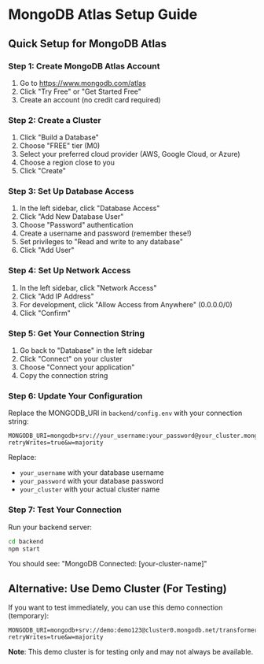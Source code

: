 # MongoDB Atlas Setup Guide

## Quick Setup for MongoDB Atlas

### Step 1: Create MongoDB Atlas Account

1. Go to <https://www.mongodb.com/atlas>
2. Click "Try Free" or "Get Started Free"
3. Create an account (no credit card required)

### Step 2: Create a Cluster

1. Click "Build a Database"
2. Choose "FREE" tier (M0)
3. Select your preferred cloud provider (AWS, Google Cloud, or Azure)
4. Choose a region close to you
5. Click "Create"

### Step 3: Set Up Database Access

1. In the left sidebar, click "Database Access"
2. Click "Add New Database User"
3. Choose "Password" authentication
4. Create a username and password (remember these!)
5. Set privileges to "Read and write to any database"
6. Click "Add User"

### Step 4: Set Up Network Access

1. In the left sidebar, click "Network Access"
2. Click "Add IP Address"
3. For development, click "Allow Access from Anywhere" (0.0.0.0/0)
4. Click "Confirm"

### Step 5: Get Your Connection String

1. Go back to "Database" in the left sidebar
2. Click "Connect" on your cluster
3. Choose "Connect your application"
4. Copy the connection string

### Step 6: Update Your Configuration

Replace the MONGODB_URI in `backend/config.env` with your connection string:

```env
MONGODB_URI=mongodb+srv://your_username:your_password@your_cluster.mongodb.net/transformer_cycle_hub?retryWrites=true&w=majority
```

Replace:

- `your_username` with your database username
- `your_password` with your database password
- `your_cluster` with your actual cluster name

### Step 7: Test Your Connection

Run your backend server:

```bash
cd backend
npm start
```

You should see: "MongoDB Connected: [your-cluster-name]"

## Alternative: Use Demo Cluster (For Testing)

If you want to test immediately, you can use this demo connection (temporary):

```env
MONGODB_URI=mongodb+srv://demo:demo123@cluster0.mongodb.net/transformer_cycle_hub?retryWrites=true&w=majority
```

**Note**: This demo cluster is for testing only and may not always be available.
